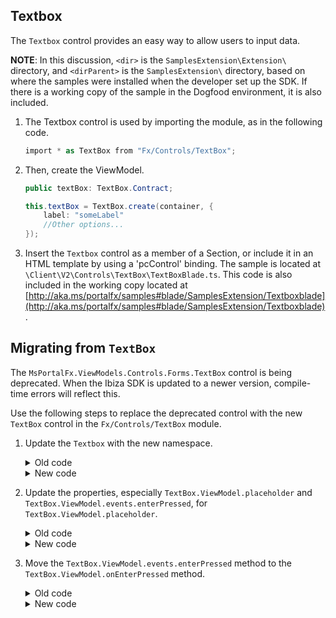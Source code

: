 ## Textbox

The `Textbox` control provides an easy way to allow users to input data.

**NOTE**: In this discussion, `<dir>` is the `SamplesExtension\Extension\` directory, and  `<dirParent>`  is the `SamplesExtension\` directory, based on where the samples were installed when the developer set up the SDK. If there is a working copy of the sample in the Dogfood environment, it is also included.

1. The Textbox control is used by importing the module, as in the following code.

    ```c#
    import * as TextBox from "Fx/Controls/TextBox";
    ```

1. Then, create the ViewModel.

    ```c#
    public textBox: TextBox.Contract;

    this.textBox = TextBox.create(container, {
        label: "someLabel"
        //Other options...
    });
    ```

1. Insert the `Textbox` control as a member of a Section, or include it in an HTML template by using a 'pcControl' binding. The sample is located at `\Client\V2\Controls\TextBox\TextBoxBlade.ts`. This code is also included in the working copy located at [http://aka.ms/portalfx/samples#blade/SamplesExtension/Textboxblade](http://aka.ms/portalfx/samples#blade/SamplesExtension/Textboxblade).

## Migrating from  `TextBox`

The `MsPortalFx.ViewModels.Controls.Forms.TextBox` control is being deprecated. When the Ibiza SDK is updated to a newer version,  compile-time errors will reflect this.

Use the following steps to replace the deprecated control with the new `TextBox` control in the `Fx/Controls/TextBox` module.

1. Update the `Textbox` with the new namespace.

    <details>
    <summary>Old code</summary>

    ```cs
    const textBoxVM = new MsPortalFx.ViewModels.Controls.Forms.TextBox.ViewModel(lifetimeManager, {...// Options goes here});
    ```
    </details>
    <details>
    <summary>New code</summary>

    ```cs
    import * as TextBox from "Fx/Controls/TextBox";
    const textBoxVM = TextBox.create(lifetimeManager, {...// Options goes here});
    ```
    </details>

1. Update the properties, especially `TextBox.ViewModel.placeholder` and `TextBox.ViewModel.events.enterPressed`, for `TextBox.ViewModel.placeholder`.
    <details>
    <summary>Old code</summary>

    ```cs
    textBoxVM.placeHolder("PlaceHolder text goes here");
    ```
    </details>
    <details>
    <summary>New code</summary>

    ```cs
    const textBoxVM = TextBox.create(lifetimeManager, {
        placeHolderText: "PlaceHolder text goes here",
        //other options goes here…
    });

    //or

    textBoxVM.placeHolderText("PlaceHolder text goes here");
    ```
    </details>
1. Move the `TextBox.ViewModel.events.enterPressed` method  to the `TextBox.ViewModel.onEnterPressed` method.

    <details>
    <summary>Old code</summary>
    <!--TODO:  Determine whether  enterPresseded is a typographical error. -->
    ```cs
    textBoxVM.events.enterPressed = (value: string): void => {
        // Functions goes here...
        let enterPresseded: boolean = true;
    };
    ```
    </details>
    <details>
    <summary>New code</summary>
    
    ```cs
    const textBoxVM = TextBox.create(lifetimeManager, {
        onEnterPressed: (value: string) => {
            // Functions goes here...
            let enterPresseded: boolean = true;
        }
    });
    ```
    </details>